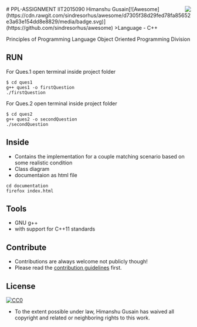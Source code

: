 <img src="icon.png" align="right" />
#  PPL-ASSIGNMENT IIT2015090 Himanshu Gusain[![Awesome](https://cdn.rawgit.com/sindresorhus/awesome/d7305f38d29fed78fa85652e3a63e154dd8e8829/media/badge.svg)](https://github.com/sindresorhus/awesome)
>Language - C++

Principles of Programming Language
Object Oriented Programming Division 


## RUN
For Ques.1 
open terminal inside project folder
```
$ cd ques1
g++ ques1 -o firstQuestion
./firstQuestion
```

For Ques.2
open terminal inside project folder
```
$ cd ques2
g++ ques2 -o secondQuestion
./secondQuestion
```
## Inside
- Contains the implementation for a couple matching scenario based on some realistic condition
- Class diagram 
- documentaion as html file
```
cd documentation
firefox index.html
```

## Tools
- GNU g++
- with support for C++11 standards 

## Contribute

- Contributions are always welcome not publicly though!
- Please read the [contribution guidelines](contributing.md) first.


## License

[![CC0](https://licensebuttons.net/p/zero/1.0/88x31.png)](https://creativecommons.org/publicdomain/zero/1.0/)

- To the extent possible under law, Himanshu Gusain has waived all copyright and related or neighboring rights to this work.

